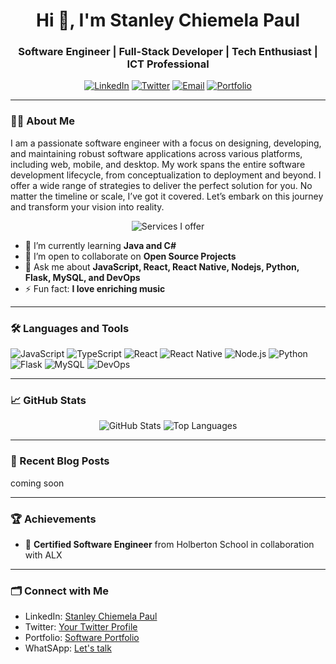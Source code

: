 <h1 align="center">Hi 👋, I'm Stanley Chiemela Paul</h1>
<h3 align="center">Software Engineer | Full-Stack Developer | Tech Enthusiast | ICT Professional</h3>

<p align="center">
  <a href="https://www.linkedin.com/in/stanleychiemelapaul/"><img src="https://img.shields.io/badge/LinkedIn-%230077B5.svg?style=for-the-badge&logo=linkedin&logoColor=white" alt="LinkedIn"/></a>
  <a href="https://twitter.com/stanleycpaul"><img src="https://img.shields.io/badge/Twitter-%231DA1F2.svg?style=for-the-badge&logo=Twitter&logoColor=white" alt="Twitter"/></a>
  <a href="mailto:stanleychiemelapaul@gmail.com"><img src="https://img.shields.io/badge/Email-D14836?style=for-the-badge&logo=gmail&logoColor=white" alt="Email"/></a>
  <a href="https://stanleypaul.netlify.app"><img src="https://img.shields.io/badge/Portfolio-%2312100E.svg?style=for-the-badge&logo=github-pages&logoColor=white" alt="Portfolio"/></a>
</p>

---

### 👨‍💻 About Me

I am a passionate software engineer with a focus on designing, developing, and maintaining robust software applications across various platforms, including web, mobile, and desktop. My work spans the entire software development lifecycle, from conceptualization to deployment and beyond. I offer a wide range of strategies to deliver the perfect solution for you. No matter the timeline or scale, I’ve got it covered. Let’s embark on this journey and transform your vision into reality.


<p align="center">
  <img src="https://drive.google.com/uc?export=view&id=1QMKz1AzPtAjpYqoXwsiOZwtX4oDFnGAz" alt="Services I offer" />
</p>

- 🌱 I’m currently learning **Java and C#**
- 👯 I’m open to collaborate on **Open Source Projects**
- 💬 Ask me about **JavaScript, React, React Native, Nodejs, Python, Flask, MySQL, and DevOps**
- ⚡ Fun fact: **I love enriching music**



---

### 🛠️ Languages and Tools

<p align="left">
  <img src="https://img.shields.io/badge/JavaScript-%23323330.svg?style=for-the-badge&logo=javascript&logoColor=%23F7DF1E" alt="JavaScript"/>
  <img src="https://img.shields.io/badge/TypeScript-%23007ACC.svg?style=for-the-badge&logo=typescript&logoColor=white" alt="TypeScript"/>
  <img src="https://img.shields.io/badge/React-%2320232a.svg?style=for-the-badge&logo=react&logoColor=%2361DAFB" alt="React"/>
  <img src="https://img.shields.io/badge/React_Native-%2320232a.svg?style=for-the-badge&logo=react&logoColor=%2361DAFB" alt="React Native"/>
  <img src="https://img.shields.io/badge/Node.js-%2343853D.svg?style=for-the-badge&logo=node.js&logoColor=white" alt="Node.js"/>
  <img src="https://img.shields.io/badge/Python-%2314354C.svg?style=for-the-badge&logo=python&logoColor=white" alt="Python"/>
  <img src="https://img.shields.io/badge/Flask-%23000.svg?style=for-the-badge&logo=flask&logoColor=white" alt="Flask"/>
  <img src="https://img.shields.io/badge/MySQL-%2300f.svg?style=for-the-badge&logo=mysql&logoColor=white" alt="MySQL"/>
  <img src="https://img.shields.io/badge/DevOps-%23007396.svg?style=for-the-badge&logo=devops&logoColor=white" alt="DevOps"/>
</p>

---

### 📈 GitHub Stats

<p align="center">
  <img src="https://github-readme-stats.vercel.app/api?username=stanleychiemelapaul&show_icons=true&theme=radical" alt="GitHub Stats" />
  <img src="https://github-readme-stats.vercel.app/api/top-langs/?username=stanleychiemelapaul&layout=compact&theme=radical" alt="Top Languages" />
</p>

---

### 📝 Recent Blog Posts

<!-- BLOG-POST-LIST:START -->
coming soon
<!-- BLOG-POST-LIST:END -->


---

### 🏆 Achievements

- 🏅 **Certified Software Engineer** from Holberton School in collaboration with ALX

---

### 🗂️ Connect with Me

- LinkedIn: [Stanley Chiemela Paul](https://www.linkedin.com/in/stanleychiemelapaul/)
- Twitter: [Your Twitter Profile](https://twitter.com/stanleycpaul)
- Portfolio: [Software Portfolio](https://stanleypaul.netlify.app)
- WhatSApp: [Let's talk](https://wa.link/vehb8a)

